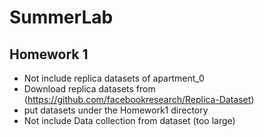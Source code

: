 # SummerLab

## Homework 1

- Not include replica datasets of apartment_0
- Download replica datasets from (<https://github.com/facebookresearch/Replica-Dataset>)
- put datasets under the Homework1 directory
- Not include Data collection from dataset (too large)
